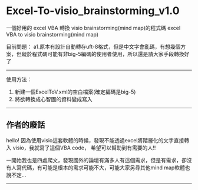 # Excel-To-visio_brainstorming_v1.0
一個好用的 excel VBA 轉換 visio brainstorming(mind map)的程式碼
excel VBA to visio brainstorming(mind map)

目前問題：
a1.原本有設計自動轉存uft-8格式，但是中文字會亂碼，有想幾個方案，但礙於程式碼可能有非big-5編碼的使用者使用，所以還是請大家手段轉換好了

---
使用方法：
1. 新建一個ExcelToV.xml的空白檔案(確定編碼是big-5)
2. 將欲轉換成心智圖的資料變成寫入

---
## 作者的廢話
hello!
因為使用visio這套軟體的時候，發現不能透過excel將階層化的文字直接轉入 visio，我就寫了這個VBA code，
希望可以幫助到有需要的人!!

一開始我也是四處爬文，發現國外的論壇有滿多人有這個需求，但是有需求，卻沒有人寫代碼，有可能是根本的需求可能不大，可能大家另尋其他mind map軟體也說不定...

---
